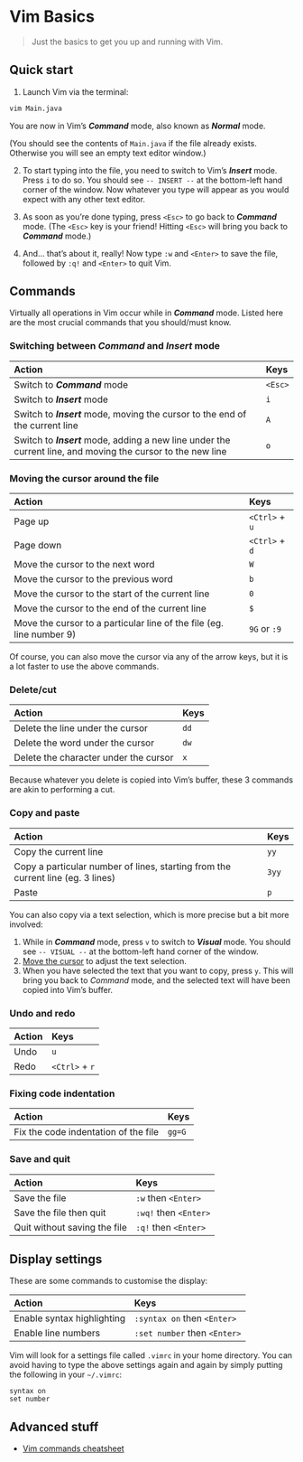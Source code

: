 # Vim Basics

> Just the basics to get you up and running with Vim.

## Quick start

1. Launch Vim via the terminal:

  ```bash
  vim Main.java
  ```

  You are now in Vim&rsquo;s ***Command*** mode, also known as ***Normal*** mode.

  (You should see the contents of `Main.java` if the file already exists. Otherwise you will see an empty text editor window.)

2. To start typing into the file, you need to switch to Vim&rsquo;s ***Insert*** mode. Press `i` to do so. You should see `-- INSERT --` at the bottom-left hand corner of the window. Now whatever you type will appear as you would expect with any other text editor.

3. As soon as you&rsquo;re done typing, press `<Esc>` to go back to ***Command*** mode. (The `<Esc>` key is your friend! Hitting `<Esc>` will bring you back to ***Command*** mode.)

4. And&hellip; that&rsquo;s about it, really! Now type `:w` and `<Enter>` to save the file, followed by `:q!` and `<Enter>` to quit Vim.

## Commands

Virtually all operations in Vim occur while in ***Command*** mode. Listed here are the most crucial commands that you should/must know.

### Switching between ***Command*** and ***Insert*** mode

Action | Keys
:------|:-----
Switch to ***Command*** mode | `<Esc>`
Switch to ***Insert*** mode | `i`
Switch to ***Insert*** mode, moving the cursor to the end of the current line | `A`
Switch to ***Insert*** mode, adding a new line under the current line, and moving the cursor to the new line | `o`

### Moving the cursor around the file

Action | Keys
:------|:-----
Page up | `<Ctrl>` + `u`
Page down | `<Ctrl>` + `d`
Move the cursor to the next word | `W`
Move the cursor to the previous word | `b`
Move the cursor to the start of the current line | `0`
Move the cursor to the end of the current line | `$`
Move the cursor to a particular line of the file (eg. line number 9) | `9G` or `:9`

Of course, you can also move the cursor via any of the arrow keys, but it is a lot faster to use the above commands.

### Delete/cut

Action | Keys
:------|:-----
Delete the line under the cursor | `dd`
Delete the word under the cursor | `dw`
Delete the character under the cursor | `x`

Because whatever you delete is copied into Vim&rsquo;s buffer, these 3 commands are akin to performing a cut.

### Copy and paste

Action | Keys
:------|:-----
Copy the current line | `yy`
Copy a particular number of lines, starting from the current line (eg. 3 lines) | `3yy`
Paste | `p`

You can also copy via a text selection, which is more precise but a bit more involved:

1. While in ***Command*** mode, press `v` to switch to ***Visual*** mode. You should see `-- VISUAL --` at the bottom-left hand corner of the window.
2. [Move the cursor](#moving-the-cursor-around-the-file) to adjust the text selection.
3. When you have selected the text that you want to copy, press `y`. This will bring you back to *Command* mode, and the selected text will have been copied into Vim&rsquo;s buffer.

### Undo and redo

Action | Keys
:------|:-----
Undo | `u`
Redo | `<Ctrl>` + `r`

### Fixing code indentation

Action | Keys
:------|:-----
Fix the code indentation of the file | `gg=G`

### Save and quit

Action | Keys
:------|:-----
Save the file | `:w` then `<Enter>`
Save the file then quit | `:wq!` then `<Enter>`
Quit without saving the file | `:q!` then `<Enter>`

## Display settings

These are some commands to customise the display:

Action | Keys
:------|:-----
Enable syntax highlighting | `:syntax on` then `<Enter>`
Enable line numbers | `:set number` then `<Enter>`

Vim will look for a settings file called `.vimrc` in your home directory. You can avoid having to type the above settings again and again by simply putting the following in your `~/.vimrc`:

```viml
syntax on
set number
```

## Advanced stuff

- [Vim commands cheatsheet](http://www.fprintf.net/vimCheatSheet.html)
